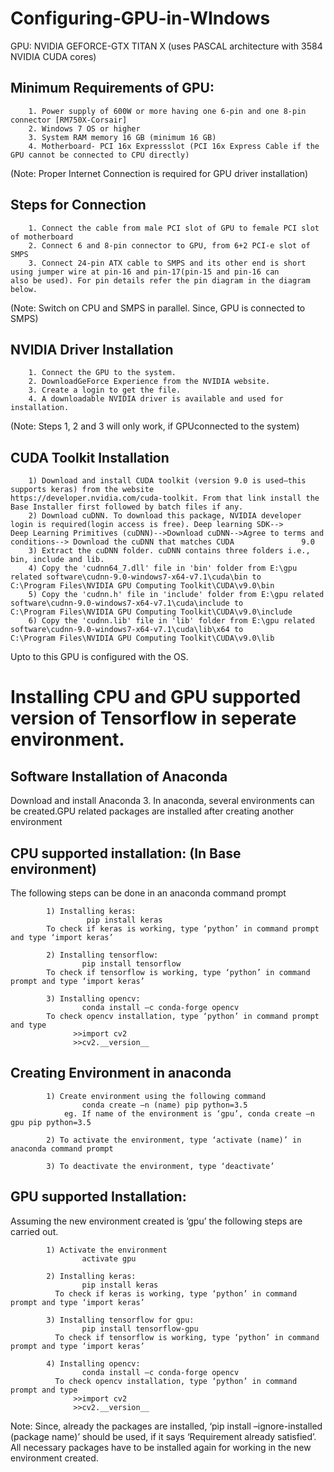 # Configuring-GPU-in-WIndows

GPU: NVIDIA GEFORCE-GTX TITAN X (uses PASCAL architecture with 3584 NVIDIA CUDA cores)

Minimum Requirements of GPU:
----------------------------

        1. Power supply of 600W or more having one 6-pin and one 8-pin connector [RM750X-Corsair]
        2. Windows 7 OS or higher
        3. System RAM memory 16 GB (minimum 16 GB)
        4. Motherboard- PCI 16x Expressslot (PCI 16x Express Cable if the GPU cannot be connected to CPU directly)
 (Note: Proper Internet Connection is required for GPU driver installation)
 
Steps for Connection
--------------------
        1. Connect the cable from male PCI slot of GPU to female PCI slot of motherboard
        2. Connect 6 and 8-pin connector to GPU, from 6+2 PCI-e slot of SMPS
        3. Connect 24-pin ATX cable to SMPS and its other end is short using jumper wire at pin-16 and pin-17(pin-15 and pin-16 can                 also be used). For pin details refer the pin diagram in the diagram below.
        
  (Note: Switch on CPU and SMPS in parallel. Since, GPU is connected to SMPS)
  
 NVIDIA Driver Installation
 --------------------------
        1. Connect the GPU to the system.
        2. DownloadGeForce Experience from the NVIDIA website.
        3. Create a login to get the file.
        4. A downloadable NVIDIA driver is available and used for installation.
   (Note: Steps 1, 2 and 3 will only work, if GPUconnected to the system)
   
 CUDA Toolkit Installation
 --------------------------
        1) Download and install CUDA toolkit (version 9.0 is used—this supports keras) from the website                                             https://developer.nvidia.com/cuda-toolkit. From that link install the Base Installer first followed by batch files if any.
        2) Download cuDNN. To download this package, NVIDIA developer login is required(login access is free). Deep learning SDK-->                 Deep Learning Primitives (cuDNN)-->Download cuDNN-->Agree to terms and conditions--> Download the cuDNN that matches CUDA               9.0
        3) Extract the cuDNN folder. cuDNN contains three folders i.e., bin, include and lib.
        4) Copy the 'cudnn64_7.dll' file in 'bin' folder from E:\gpu related software\cudnn-9.0-windows7-x64-v7.1\cuda\bin to                      C:\Program Files\NVIDIA GPU Computing Toolkit\CUDA\v9.0\bin 
        5) Copy the 'cudnn.h' file in 'include' folder from E:\gpu related software\cudnn-9.0-windows7-x64-v7.1\cuda\include to                     C:\Program Files\NVIDIA GPU Computing Toolkit\CUDA\v9.0\include 
        6) Copy the 'cudnn.lib' file in 'lib' folder from E:\gpu related software\cudnn-9.0-windows7-x64-v7.1\cuda\lib\x64 to                       C:\Program Files\NVIDIA GPU Computing Toolkit\CUDA\v9.0\lib
        
  Upto to this GPU is configured with the OS. 
  
  # Installing CPU and GPU supported version of Tensorflow in seperate environment.
  
  Software Installation of Anaconda
  ---------------------------------
  Download and install Anaconda 3. In anaconda, several environments can be created.GPU related packages are installed after creating another environment
  
  CPU supported installation: (In Base environment)
  -------------------------------------------------
  
  The following steps can be done in an anaconda command prompt
            
            1) Installing keras:
                     pip install keras 
            To check if keras is working, type ‘python’ in command prompt and type ‘import keras’
            
            2) Installing tensorflow:
                    pip install tensorflow 
            To check if tensorflow is working, type ‘python’ in command prompt and type ‘import keras’
            
            3) Installing opencv:
                    conda install –c conda-forge opencv 
            To check opencv installation, type ‘python’ in command prompt and type
                  >>import cv2
                  >>cv2.__version__
  
 Creating Environment in anaconda
 --------------------------------
            1) Create environment using the following command
                    conda create –n (name) pip python=3.5 
                eg. If name of the environment is ‘gpu’, conda create –n gpu pip python=3.5
            
            2) To activate the environment, type ‘activate (name)’ in anaconda command prompt
            
            3) To deactivate the environment, type ‘deactivate’ 
 
 GPU supported Installation:
 ---------------------------
 
 Assuming the new environment created is ‘gpu’ the following steps are carried out.
 
            1) Activate the environment
                    activate gpu
            
            2) Installing keras:
                    pip install keras 
              To check if keras is working, type ‘python’ in command prompt and type ‘import keras’
            
            3) Installing tensorflow for gpu:
                    pip install tensorflow-gpu 
              To check if tensorflow is working, type ‘python’ in command prompt and type ‘import keras’
            
            4) Installing opencv:
                    conda install –c conda-forge opencv 
              To check opencv installation, type ‘python’ in command prompt and type 
                  >>import cv2 
                  >>cv2.__version__
   
   Note: Since, already the packages are installed, ‘pip install –ignore-installed (package name)’ should be used, if it says  ‘Requirement already satisfied’. All necessary packages have to be installed again for working in the new environment created.
